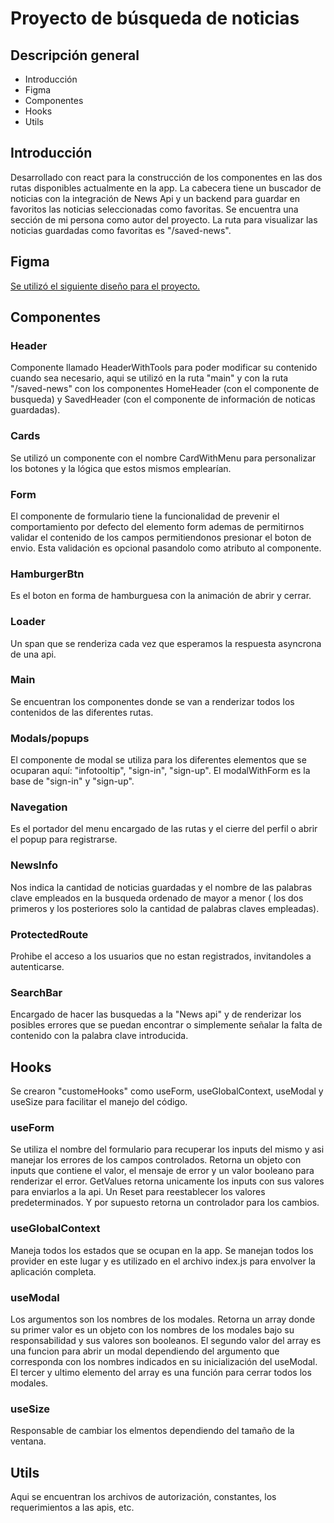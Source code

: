 # Proyecto de búsqueda de noticias

## Descripción general

* Introducción
* Figma
* Componentes
* Hooks
* Utils

## Introducción

Desarrollado con react para la construcción de los componentes en las dos rutas disponibles actualmente en la app. La cabecera tiene un buscador de noticias con la integración de News Api y un backend para guardar en favoritos las noticias seleccionadas como favoritas. Se encuentra una sección de mi persona como autor del proyecto. La ruta para visualizar las noticias guardadas como favoritas es "/saved-news".

## Figma

[Se utilizó el siguiente diseño para el proyecto.](https://www.figma.com/file/J4KquU6h9U8eoDeOSaBPKW/Tu-proyecto-final-ESP?type=design&node-id=0-1&mode=design&t=tn50wzMiVhI8ovRg-0)

## Componentes

### Header

Componente llamado HeaderWithTools para poder modificar su contenido cuando sea necesario, aqui se utilizó en la ruta "main" y con la ruta "/saved-news" con los componentes HomeHeader (con el componente de busqueda) y SavedHeader (con el componente de información de noticas guardadas).

### Cards

Se utilizó un componente con el nombre CardWithMenu para personalizar los botones y la lógica que estos mismos emplearían.

### Form

El componente de formulario tiene la funcionalidad de prevenir el comportamiento por defecto del elemento form ademas de permitirnos validar el contenido de los campos permitiendonos presionar el boton de envio. Esta validación es opcional pasandolo como atributo al componente.

### HamburgerBtn

Es el boton en forma de hamburguesa con la animación de abrir y cerrar.

### Loader

Un span que se renderiza cada vez que esperamos la respuesta asyncrona de una api.

### Main

Se encuentran los componentes donde se van a renderizar todos los contenidos de las diferentes rutas.

### Modals/popups

El componente de modal se utiliza para los diferentes elementos que se ocuparan aquí: "infotooltip", "sign-in", "sign-up". El modalWithForm es la base de "sign-in" y "sign-up".

### Navegation

Es el portador del menu encargado de las rutas y el cierre del perfil o abrir el popup para registrarse.

### NewsInfo

Nos indica la cantidad de noticias guardadas y el nombre de las palabras clave empleados en la busqueda ordenado de mayor a menor ( los dos primeros y los posteriores solo la cantidad de palabras claves empleadas).

### ProtectedRoute

Prohibe el acceso a los usuarios que no estan registrados, invitandoles a autenticarse.

### SearchBar

Encargado de hacer las busquedas a la "News api" y de renderizar los posibles errores que se puedan encontrar o simplemente señalar la falta de contenido con la palabra clave introducida.

## Hooks

Se crearon "customeHooks" como useForm, useGlobalContext, useModal y useSize para facilitar el manejo del código. 

### useForm

Se utiliza el nombre del formulario para recuperar los inputs del mismo y asi manejar los errores de los campos controlados. Retorna un objeto con inputs que contiene el valor, el mensaje de error y un valor booleano para renderizar el error. GetValues retorna unicamente los inputs con sus valores para enviarlos a la api. Un Reset para reestablecer los valores predeterminados. Y por supuesto retorna un controlador para los cambios.

### useGlobalContext

Maneja todos los estados que se ocupan en la app. Se manejan todos los provider en este lugar y es utilizado en el archivo index.js para envolver la aplicación completa.

### useModal

Los argumentos son los nombres de los modales. Retorna un array donde su primer valor es un objeto con los nombres de los modales bajo su responsabilidad y sus valores son booleanos. El segundo valor del array es una funcion para abrir un modal dependiendo del argumento que corresponda con los nombres indicados en su inicialización del useModal. El tercer y ultimo elemento del array es una función para cerrar todos los modales.

### useSize

Responsable de cambiar los elmentos dependiendo del tamaño de la ventana.

## Utils

Aqui se encuentran los archivos de autorización, constantes, los requerimientos a las apis, etc.
